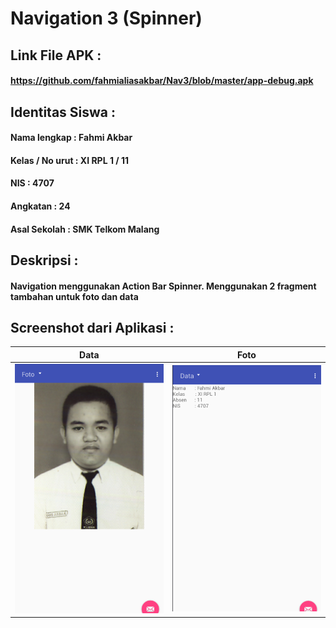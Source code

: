 # Navigation 3 (Spinner)
## Link File APK : 
#### https://github.com/fahmialiasakbar/Nav3/blob/master/app-debug.apk
## Identitas Siswa :
#### Nama lengkap : Fahmi Akbar
#### Kelas / No urut : XI RPL 1 / 11
#### NIS : 4707
#### Angkatan : 24
#### Asal Sekolah : SMK Telkom Malang

## Deskripsi :
#### Navigation menggunakan Action Bar Spinner. Menggunakan 2 fragment tambahan untuk foto dan data
## Screenshot dari Aplikasi :
Data | Foto
------------ | -------------
![1](https://github.com/fahmialiasakbar/Nav3/blob/master/n31.PNG)|![2](https://github.com/fahmialiasakbar/Nav3/blob/master/n32.PNG)
